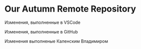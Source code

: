# Our Autumn Remote Repository

Изменения, выполненные в VSCode

Изменения, выполненные в GitHub

Изменения выполненые Каленским Владимиром
